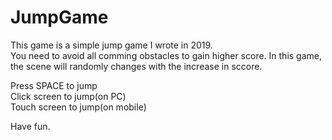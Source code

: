 # JumpGame
This game is a simple jump game I wrote in 2019.   
You need to avoid all comming obstacles to gain higher score. In this game, the scene will randomly changes with the increase in sccore. 


Press SPACE to jump  
Click screen to jump(on PC)  
Touch screen to jump(on mobile)   

Have fun.
